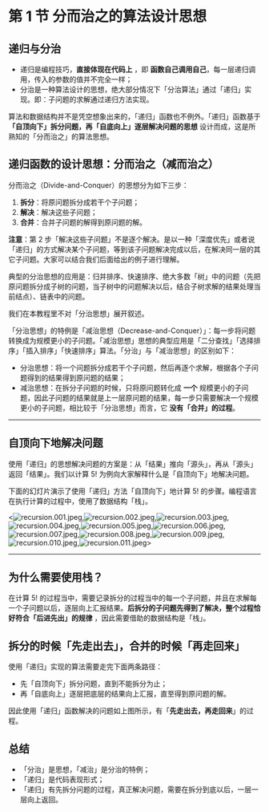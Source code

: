 # 第 1 节 分而治之的算法设计思想

## 递归与分治

+ 递归是编程技巧，**直接体现在代码上** ，即 **函数自己调用自己**，每一层递归调用，传入的参数的值并不完全一样；
+ 分治是一种算法设计的思想，绝大部分情况下「分治算法」通过「递归」实现。即：子问题的求解通过递归方法实现。

算法和数据结构并不是凭空想象出来的，「递归」函数也不例外。「递归」函数基于 **「自顶向下」拆分问题，再「自底向上」逐层解决问题的思想** 设计而成，这是所熟知的「分而治之」的算法思想。

## 递归函数的设计思想：分而治之（减而治之）

分而治之（Divide-and-Conquer）的思想分为如下三步：

1. **拆分**：将原问题拆分成若干个子问题；
2. **解决**：解决这些子问题；
3. **合并**：合并子问题的解得到原问题的解。

**注意**：第 2 步「解决这些子问题」不是逐个解决。是以一种「深度优先」或者说「递归」的方式解决某个子问题，等到该子问题解决完成以后，在解决同一层的其它子问题。大家可以结合我们后面给出的例子进行理解。

典型的分治思想的应用是：归并排序、快速排序、绝大多数「树」中的问题（先把原问题拆分成子树的问题，当子树中的问题解决以后，结合子树求解的结果处理当前结点）、链表中的问题。

我们在本教程里不对「分治思想」展开叙述。

「分治思想」的特例是「减治思想（Decrease-and-Conquer）」：每一步将问题转换成为规模更小的子问题。「减治思想」思想的典型应用是「二分查找」「选择排序」「插入排序」「快速排序」算法。「分治」与「减治思想」的区别如下：

+ 分治思想：将一个问题拆分成若干个子问题，然后再逐个求解，根据各个子问题得到的结果得到原问题的结果；
+ 减治思想：在拆分子问题的时候，只将原问题转化成 **一个** 规模更小的子问题，因此子问题的结果就是上一层原问题的结果，每一步只需要解决一个规模更小的子问题，相比较于「分治思想」而言，它 **没有「合并」的过程**。

---

## 自顶向下地解决问题

使用「递归」的思想解决问题的方案是：从「结果」推向「源头」，再从「源头」返回「结果」。我们以计算 $5!$ 为例向大家解释什么是「自顶向下」地解决问题。

下面的幻灯片演示了使用「递归」方法「自顶向下」地计算 $5!$ 的步骤。编程语言在执行计算的过程中，使用了数据结构「栈」。

<![recursion.001.jpeg](https://pic.leetcode-cn.com/1616382148-PLiIto-recursion.001.jpeg),![recursion.002.jpeg](https://pic.leetcode-cn.com/1616382148-pxxYsj-recursion.002.jpeg),![recursion.003.jpeg](https://pic.leetcode-cn.com/1616382148-wRLHqR-recursion.003.jpeg),![recursion.004.jpeg](https://pic.leetcode-cn.com/1616382148-qLQgWz-recursion.004.jpeg),![recursion.005.jpeg](https://pic.leetcode-cn.com/1616382148-zkKIUh-recursion.005.jpeg),![recursion.006.jpeg](https://pic.leetcode-cn.com/1616382148-qbqYUq-recursion.006.jpeg),![recursion.007.jpeg](https://pic.leetcode-cn.com/1616382148-wrCbIX-recursion.007.jpeg),![recursion.008.jpeg](https://pic.leetcode-cn.com/1616382148-ZEoXtQ-recursion.008.jpeg),![recursion.009.jpeg](https://pic.leetcode-cn.com/1616382148-KLUAzN-recursion.009.jpeg),![recursion.010.jpeg](https://pic.leetcode-cn.com/1616382148-BSTCQZ-recursion.010.jpeg),![recursion.011.jpeg](https://pic.leetcode-cn.com/1616382148-mmqxwT-recursion.011.jpeg)>


---

## 为什么需要使用栈？

在计算 $5!$ 的过程当中，需要记录拆分的过程当中的每一个子问题，并且在求解每一个子问题以后，逐层向上汇报结果。**后拆分的子问题先得到了解决，整个过程恰好符合「后进先出」的规律** ，因此需要借助的数据结构是「栈」。

## 拆分的时候「先走出去」，合并的时候「再走回来」

使用「递归」实现的算法需要走完下面两条路径：

+ 先「自顶向下」拆分问题，直到不能拆分为止；
+ 再「自底向上」逐层把底层的结果向上汇报，直至得到原问题的解。

因此使用「递归」函数解决的问题如上图所示，有「**先走出去，再走回来**」的过程。

## 总结

+ 「分治」是思想，「减治」是分治的特例；
+ 「递归」是代码表现形式；
+ 「递归」有先拆分问题的过程，真正解决问题，需要在拆分到底以后，一层一层向上返回。

